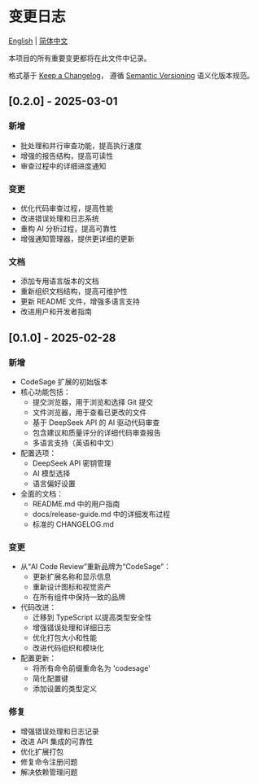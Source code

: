 # 变更日志

[English](CHANGELOG.en.md) | [简体中文](CHANGELOG.zh-CN.md)

本项目的所有重要变更都将在此文件中记录。

格式基于 [Keep a Changelog](https://keepachangelog.com/en/1.0.0/)，
遵循 [Semantic Versioning](https://semver.org/spec/v2.0.0.html) 语义化版本规范。

## [0.2.0] - 2025-03-01

### 新增

- 批处理和并行审查功能，提高执行速度
- 增强的报告结构，提高可读性
- 审查过程中的详细进度通知

### 变更

- 优化代码审查过程，提高性能
- 改进错误处理和日志系统
- 重构 AI 分析过程，提高可靠性
- 增强通知管理器，提供更详细的更新

### 文档

- 添加专用语言版本的文档
- 重新组织文档结构，提高可维护性
- 更新 README 文件，增强多语言支持
- 改进用户和开发者指南

## [0.1.0] - 2025-02-28

### 新增

- CodeSage 扩展的初始版本
- 核心功能包括：
  - 提交浏览器，用于浏览和选择 Git 提交
  - 文件浏览器，用于查看已更改的文件
  - 基于 DeepSeek API 的 AI 驱动代码审查
  - 包含建议和质量评分的详细代码审查报告
  - 多语言支持（英语和中文）
- 配置选项：
  - DeepSeek API 密钥管理
  - AI 模型选择
  - 语言偏好设置
- 全面的文档：
  - README.md 中的用户指南
  - docs/release-guide.md 中的详细发布过程
  - 标准的 CHANGELOG.md

### 变更

- 从“AI Code Review”重新品牌为“CodeSage”：
  - 更新扩展名称和显示信息
  - 重新设计图标和视觉资产
  - 在所有组件中保持一致的品牌
- 代码改进：
  - 迁移到 TypeScript 以提高类型安全性
  - 增强错误处理和详细日志
  - 优化打包大小和性能
  - 改进代码组织和模块化
- 配置更新：
  - 将所有命令前缀重命名为 'codesage'
  - 简化配置键
  - 添加设置的类型定义

### 修复

- 增强错误处理和日志记录
- 改进 API 集成的可靠性
- 优化扩展打包
- 修复命令注册问题
- 解决依赖管理问题
